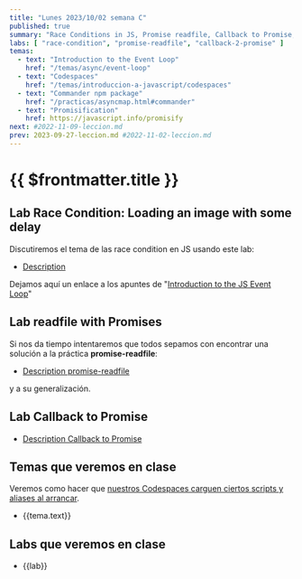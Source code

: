 ```yaml
---
title: "Lunes 2023/10/02 semana C"
published: true
summary: "Race Conditions in JS, Promise readfile, Callback to Promise, Promise all"
labs: [ "race-condition", "promise-readfile", "callback-2-promise" ]
temas: 
  - text: "Introduction to the Event Loop"
    href: "/temas/async/event-loop"
  - text: "Codespaces"
    href: "/temas/introduccion-a-javascript/codespaces"
  - text: "Commander npm package"
    href: "/practicas/asyncmap.html#commander"
  - text: "Promisification"
    href: https://javascript.info/promisify
next: #2022-11-09-leccion.md
prev: 2023-09-27-leccion.md #2022-11-02-leccion.md
---
```


# {{ $frontmatter.title }}



## Lab Race Condition: Loading an image with some delay

Discutiremos el tema de las race condition en JS usando este lab:

*  [Description](/practicas/race-condition.html)

Dejamos aquí un enlace a los apuntes de "[Introduction to the JS Event Loop](/temas/async/event-loop/)"

## Lab readfile with Promises

Si nos da tiempo intentaremos que todos sepamos con encontrar una solución a la práctica **promise-readfile**:

* [Description promise-readfile](/practicas/promise-readfile.html)

y a su generalización.

## Lab Callback to Promise

* [Description Callback to Promise](/practicas/callback-2-promise.html)

## Temas que veremos en clase

Veremos como hacer que [nuestros  Codespaces carguen ciertos scripts y aliases al arrancar](/temas/introduccion-a-javascript/codespaces.html#personalizing-your-codespace).

<ul>
    <li  v-for="(tema, index) in $frontmatter.temas" :key="index">
    <a :href="tema.href" target="_blank">{{tema.text}}</a>
    </li>
</ul>

## Labs que veremos en clase

<ul>
    <li  v-for="(lab, index) in $frontmatter.labs" :key="index">
    <a :href="'/practicas/'+lab">{{lab}}</a>
    </li>
</ul>
